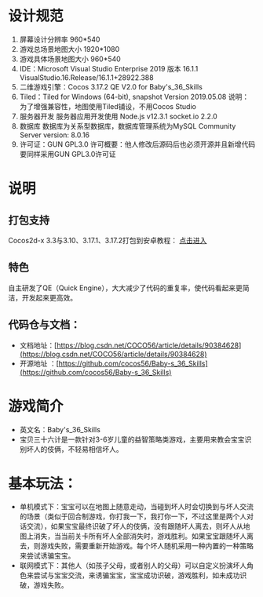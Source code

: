 # 设计规范
1. 屏幕设计分辨率
960*540
2. 游戏总场景地图大小
1920*1080
3. 游戏具体场景地图大小
960*540
4. IDE：Microsoft Visual Studio Enterprise 2019 版本 16.1.1
VisualStudio.16.Release/16.1.1+28922.388
5. 二维游戏引擎：Cocos 3.17.2
QE V2.0 for Baby's_36_Skills
6. Tiled：Tiled for Windows (64-bit), snapshot Version 2019.05.08
说明：为了增强兼容性，地图使用Tiled铺设，不用Cocos Studio
7. 服务器开发
服务器应用开发使用 Node.js v12.3.1
socket.io 2.2.0
8. 数据库
数据库为关系型数据库，数据库管理系统为MySQL Community Server version: 8.0.16
9. 许可证：GUN GPL3.0
许可概要：他人修改后源码后也必须开源并且新增代码要同样采用GUN GPL3.0许可证

# 说明
## 打包支持
Cocos2d-x 3.3与3.10、3.17.1、3.17.2打包到安卓教程：
[点击进入](https://blog.csdn.net/COCO56/article/details/89392349)

## 特色
自主研发了QE（Quick Engine），大大减少了代码的重复率，使代码看起来更简洁，开发起来更高效。

## 代码仓与文档：
* 文档地址：[https://blog.csdn.net/COCO56/article/details/90384628](https://blog.csdn.net/COCO56/article/details/90384628)
* 开源地址 ：[https://github.com/cocos56/Baby-s_36_Skills](https://github.com/cocos56/Baby-s_36_Skills)

<!-- 安装包下载方式
* 安卓
链接一：https://www.pgyer.com/J5iR
或扫码：
![图片无法正常加载，请联系作者](https://www.pgyer.com/app/qrcode/J5iR)
链接二：[点此跳转](https://uinedu-my.sharepoint.com/:f:/g/personal/a19635_myoffice_site/EgusrLTRZ9ZFi0_aSduJW_4B5wokGfa1PuhXvUoHeo3Adg?e=qWUnl7)
* Windows
[点此跳转](https://uinedu-my.sharepoint.com/:f:/g/personal/a19635_myoffice_site/EgusrLTRZ9ZFi0_aSduJW_4B5wokGfa1PuhXvUoHeo3Adg?e=qWUnl7) -->

# 游戏简介
* 英文名：Baby's_36_Skills
* 宝贝三十六计是一款针对3-6岁儿童的益智策略类游戏，主要用来教会宝宝识别坏人的伎俩，不轻易相信坏人。
# 基本玩法：
* 单机模式下：宝宝可以在地图上随意走动，当碰到坏人时会切换到与坏人交流的场景（类似于回合制游戏，你打我一下，我打你一下，不过这里是两个人对话交流），如果宝宝最终识破了坏人的伎俩，没有跟随坏人离去，则坏人从地图上消失，当当前关卡所有坏人全部消失时，游戏胜利。如果宝宝跟随坏人离去，则游戏失败，需要重新开始游戏。每个坏人随机采用一种内置的一种策略来尝试诱骗宝宝。
* 联网模式下：其他人（如孩子父母，或者别人的父母）可以自定义扮演坏人角色来尝试与宝宝交流，来诱骗宝宝，宝宝成功识破，游戏胜利，如未成功识破，游戏失败。